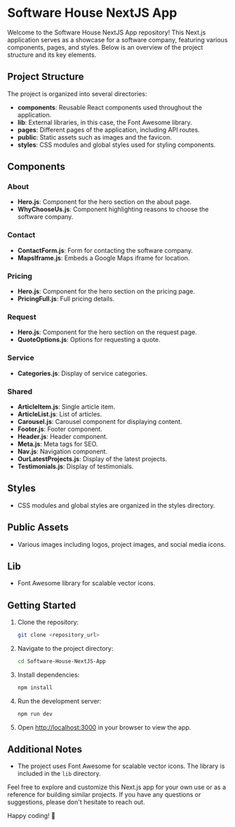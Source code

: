 # Software House NextJS App

Welcome to the Software House NextJS App repository! This Next.js application serves as a showcase for a software company, featuring various components, pages, and styles. Below is an overview of the project structure and its key elements.

## Project Structure

The project is organized into several directories:

- **components**: Reusable React components used throughout the application.
- **lib**: External libraries, in this case, the Font Awesome library.
- **pages**: Different pages of the application, including API routes.
- **public**: Static assets such as images and the favicon.
- **styles**: CSS modules and global styles used for styling components.

## Components

### About
- **Hero.js**: Component for the hero section on the about page.
- **WhyChooseUs.js**: Component highlighting reasons to choose the software company.

### Contact
- **ContactForm.js**: Form for contacting the software company.
- **MapsIframe.js**: Embeds a Google Maps iframe for location.

### Pricing
- **Hero.js**: Component for the hero section on the pricing page.
- **PricingFull.js**: Full pricing details.

### Request
- **Hero.js**: Component for the hero section on the request page.
- **QuoteOptions.js**: Options for requesting a quote.

### Service
- **Categories.js**: Display of service categories.

### Shared
- **ArticleItem.js**: Single article item.
- **ArticleList.js**: List of articles.
- **Carousel.js**: Carousel component for displaying content.
- **Footer.js**: Footer component.
- **Header.js**: Header component.
- **Meta.js**: Meta tags for SEO.
- **Nav.js**: Navigation component.
- **OurLatestProjects.js**: Display of the latest projects.
- **Testimonials.js**: Display of testimonials.

## Styles
- CSS modules and global styles are organized in the styles directory.

## Public Assets
- Various images including logos, project images, and social media icons.

## Lib
- Font Awesome library for scalable vector icons.

## Getting Started

1. Clone the repository:

   ```bash
   git clone <repository_url>
   ```

2. Navigate to the project directory:

   ```bash
   cd Software-House-NextJS-App
   ```

3. Install dependencies:

   ```bash
   npm install
   ```

4. Run the development server:

   ```bash
   npm run dev
   ```

5. Open [http://localhost:3000](http://localhost:3000) in your browser to view the app.

## Additional Notes

- The project uses Font Awesome for scalable vector icons. The library is included in the `lib` directory.

Feel free to explore and customize this Next.js app for your own use or as a reference for building similar projects. If you have any questions or suggestions, please don't hesitate to reach out.

Happy coding! 🚀